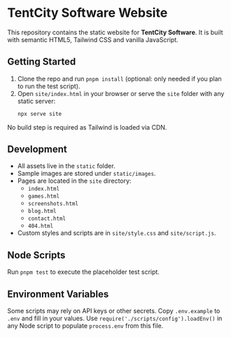 # TentCity Software Website

This repository contains the static website for **TentCity Software**. It is built with semantic HTML5, Tailwind CSS and vanilla JavaScript.

## Getting Started

1. Clone the repo and run `pnpm install` (optional: only needed if you plan to run the test script).
2. Open `site/index.html` in your browser or serve the `site` folder with any static server:
   ```bash
   npx serve site
   ```

No build step is required as Tailwind is loaded via CDN.

## Development

- All assets live in the `static` folder.
- Sample images are stored under `static/images`.
- Pages are located in the `site` directory:
  - `index.html`
  - `games.html`
  - `screenshots.html`
  - `blog.html`
  - `contact.html`
  - `404.html`
- Custom styles and scripts are in `site/style.css` and `site/script.js`.

## Node Scripts

Run `pnpm test` to execute the placeholder test script.

## Environment Variables

Some scripts may rely on API keys or other secrets. Copy `.env.example` to `.env`
and fill in your values. Use `require('./scripts/config').loadEnv()` in any Node
script to populate `process.env` from this file.
